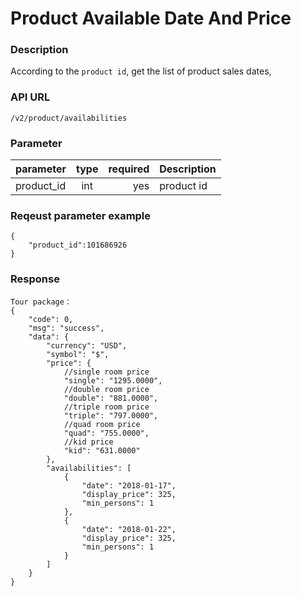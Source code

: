 # Product Available Date And Price

### Description

According to the `product id`, get the list of product sales dates,

### API URL

    /v2/product/availabilities

### Parameter

| parameter           | type          | required | Description             |
| -------------- |:-------------:| ----:| :-----------------|
| product_id     | int  |  yes   | product id  |

### Reqeust parameter example

    {
    	"product_id":101686926
    }

### Response

    Tour package：
    {
        "code": 0,
        "msg": "success",
        "data": {
            "currency": "USD",
            "symbol": "$",
            "price": {
                //single room price
                "single": "1295.0000",
                //double room price
                "double": "881.0000",
                //triple room price
                "triple": "797.0000",
                //quad room price
                "quad": "755.0000",
                //kid price
                "kid": "631.0000"
            },
            "availabilities": [
                {
                    "date": "2018-01-17",
                    "display_price": 325,
                    "min_persons": 1
                },
                {
                    "date": "2018-01-22",
                    "display_price": 325,
                    "min_persons": 1
                }
            ]
        }
    }


